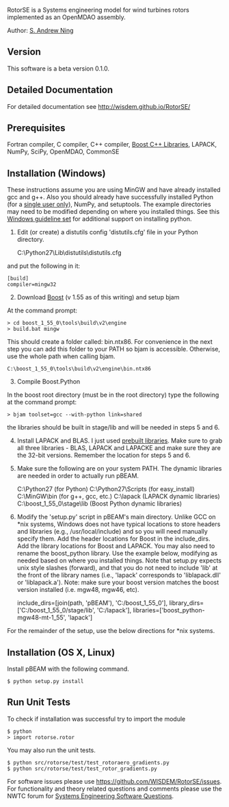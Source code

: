 RotorSE is a Systems engineering model for wind turbines rotors implemented as an OpenMDAO assembly.

Author: [S. Andrew Ning](mailto:andrew.ning@nrel.gov)

## Version

This software is a beta version 0.1.0.

## Detailed Documentation

For detailed documentation see <http://wisdem.github.io/RotorSE/>

## Prerequisites

Fortran compiler, C compiler, C++ compiler, [Boost C++ Libraries](http://www.boost.org), LAPACK, NumPy, SciPy, OpenMDAO, CommonSE

## Installation (Windows)

These instructions assume you are using MinGW and have already installed gcc and g++.
Also you should already have successfully installed Python (for a [single user only](http://bugs.python.org/issue5459#msg101098)), NumPy, and setuptools.
The example directories may need to be modified depending on where you installed things.  See this [Windows guideline set](https://nwtc.nrel.gov/system/files/Windows%20OpenMDAO%20Install%20Tips.pdf) for additional support on installing python.

1) Edit (or create) a distutils config 'distutils.cfg' file in your Python directory.

    C:\Python27\Lib\distutils\distutils.cfg

and put the following in it:

    [build]
    compiler=mingw32


2) Download [Boost](http://www.boost.org) (v 1.55 as of this writing) and setup bjam

At the command prompt:

    > cd boost_1_55_0\tools\build\v2\engine
    > build.bat mingw

This should create a folder called: bin.ntx86.  For convenience in the next step you can add this folder to your PATH so bjam is accessible.  Otherwise, use the whole path when calling bjam.

    C:\boost_1_55_0\tools\build\v2\engine\bin.ntx86

3) Compile Boost.Python

In the boost root directory (must be in the root directory) type the following at the command prompt:

    > bjam toolset=gcc --with-python link=shared

the libraries should be built in stage/lib and will be needed in steps 5 and 6.


4) Install LAPACK and BLAS.  I just used [prebuilt libraries](http://icl.cs.utk.edu/lapack-for-windows/lapack/#libraries).  Make sure to grab all three libraries - BLAS, LAPACK and LAPACKE and make sure they are the 32-bit versions.
Remember the location for steps 5 and 6.

5) Make sure the following are on your system PATH.  The dynamic libraries are needed in order to actually run pBEAM.

    C:\Python27  (for Python)
    C:\Python27\Scripts  (for easy_install)
    C:\MinGW\bin  (for g++, gcc, etc.)
    C:\lapack  (LAPACK dynamic libraries)
    C:\boost_1_55_0\stage\lib  (Boost Python dynamic libraries)

6) Modify the 'setup.py' script in pBEAM's main directory.  Unlike GCC on *nix systems, Windows does not have typical locations to store headers and libraries (e.g., /usr/local/include) and so you will need manually specify them.  Add the header locations for Boost in the include_dirs.  Add the library locations for Boost and LAPACK.  You may also need to rename the boost_python library.  Use the example below, modifying as needed based on where you installed things.  Note that setup.py expects unix style slashes (forward), and that you do not need to include 'lib' at the front of the library names (i.e., 'lapack' corresponds to 'liblapack.dll' or 'liblapack.a').  Note: make sure your boost version matches the boost version installed (i.e. mgw48, mgw46, etc).

    include_dirs=[join(path, 'pBEAM'), 'C:/boost_1_55_0'],
    library_dirs=['C:/boost_1_55_0/stage/lib', 'C:/lapack'],
    libraries=['boost_python-mgw48-mt-1_55', 'lapack']

For the remainder of the setup, use the below directions for *nix systems.


## Installation (OS X, Linux)

Install pBEAM with the following command.

    $ python setup.py install


## Run Unit Tests

To check if installation was successful try to import the module

    $ python
    > import rotorse.rotor

You may also run the unit tests.

    $ python src/rotorse/test/test_rotoraero_gradients.py
    $ python src/rotorse/test/test_rotor_gradients.py

For software issues please use <https://github.com/WISDEM/RotorSE/issues>.  For functionality and theory related questions and comments please use the NWTC forum for [Systems Engineering Software Questions](https://wind.nrel.gov/forum/wind/viewtopic.php?f=34&t=1002).


